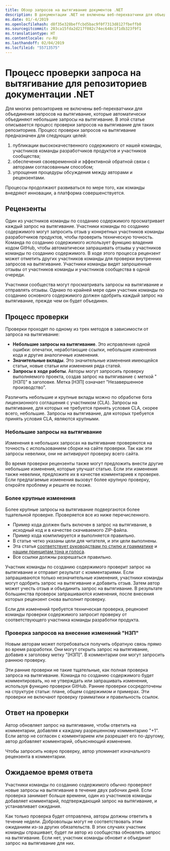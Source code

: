 ```yaml
---
title: Обзор запросов на вытягивание документов .NET
description: В документации .NET не включены веб-перехватчики для объединения запросов на вытягивание. В этой статье описывается процесс запросов на вытягивание для таких репозиториев.
ms.date: 01/-4/2019
ms.openlocfilehash: d8f35e328beffcbd5bac9f0f7313d8127fbeffb0
ms.sourcegitcommit: 203ca15fda2d217f082c74ec648c1f1db323f9f1
ms.translationtype: HT
ms.contentlocale: ru-RU
ms.lasthandoff: 02/04/2019
ms.locfileid: "55713575"
---
```

# <a name="pull-request-review-process-for-the-net-docs-repositories"></a>Процесс проверки запроса на вытягивание для репозиториев документации .NET

Для многих репозиториев не включены веб-перехватчики для объединения запросов на вытягивание, которые автоматически объединяют небольшие запросы на вытягивание. В этой статье описывается процесс проверки запросов на вытягивание для таких репозиториев. Процесс проверки запросов на вытягивание предназначен для следующих целей:

1. публикации высококачественного содержимого от нашей команды, участников команды разработчиков продуктов и участников сообщества;
1. обеспечения своевременной и эффективной обратной связи с авторами согласованным способом;
1. упрощения процедуры обсуждения между авторами и рецензентами.

Процессы продолжают развиваться по мере того, как команды внедряют инновации, а платформа совершенствуется.

## <a name="reviewers"></a>Рецензенты

Один из участников команды по созданию содержимого просматривает каждый запрос на вытягивание. Участники команды по созданию содержимого могут запросить отзыв у конкретных участников команды разработчиков продуктов, чтобы проверить техническую точность. Команда по созданию содержимого использует функцию владения кодом GitHub, чтобы автоматически запрашивать отзывы у участников команды по созданию содержимого. В ходе этого процесса рецензент может отметить других участников команды для проверки внутренних запросов на вытягивание. Участники команды видят запрошенные отзывы от участников команды и участников сообщества в одной очереди.

Участники сообщества могут просматривать запросы на вытягивание и отправлять отзывы. Однако по крайней мере один участник команды по созданию основного содержимого должен одобрить каждый запрос на вытягивание, прежде чем он будет объединен.

## <a name="review-process"></a>Процесс проверки

Проверки проходят по одному из трех методов в зависимости от запроса на вытягивание:

- **Небольшие запросы на вытягивание**. Это исправления одной ошибки: опечатки, неработающие ссылки, небольшие изменения кода и другие аналогичные изменения.
- **Значительные вклады**. Это значительные изменения имеющейся статьи, новые статьи или изменения ряда статей.
- **Запросы в ходе работы**. Авторы могут запросить проверку выполняемого проекта, создав запрос на вытягивание с меткой "[НЗП]" в заголовке. Метка [НЗП] означает "Незавершенное производство". 

Различить небольшие и крупные вклады можно по обработке бота лицензионного соглашения с участником (CLA). Запросы на вытягивание, для которых не требуется принять условия CLA, скорее всего, небольшие. Запросы на вытягивание, для которых требуется принять условия CLA, являются крупными.

### <a name="small-prs"></a>Небольшие запросы на вытягивание

Изменения в небольших запросах на вытягивание проверяются на точность с использованием сборки на сайте проверки. Так как эти запросы невелики, они не активируют проверку всего сайта. 

Во время проверки рецензенты также могут предложить внести другие небольшие изменения, которые улучшат статью. Если эти изменения также невелики, предложите их в качестве комментариев к проверке. Если предлагаемые изменения вызовут более крупную проверку, откройте проблему и решите ее позже. 

### <a name="larger-changes"></a>Более крупные изменения

Более крупные запросы на вытягивание подвергаются более тщательной проверке. Проверяется все из ниже перечисленного.

- Пример кода должен быть включен в запрос на вытягивание, в исходный код и в качестве скачиваемого ZIP-файла.
- Пример кода компилируется и выполняется правильно.
- В статье четко указаны цели для читателя, и эти цели выполнены.
- Эта статья [соответствует руководствам по стилю и грамматике](dotnet-style-guide.md) и [нашим принципам тона и голоса](dotnet-voice-tone.md).
- Все ссылки должны разрешаться правильно.

Участник команды по созданию содержимого проверит запрос на вытягивание и отправит результат с комментариями. Если запрашиваются только незначительные изменения, участники команды могут одобрить запрос на вытягивание и добавить отзыв. Затем автор может учесть отзыв и объединить запрос на вытягивание. В результате большинства проверок запрашиваются изменения, после внесения которых рецензент снова выполнит проверку.

Если для изменений требуется техническая проверка, рецензент команды проверки содержимого запросит проверку от соответствующего участника команды разработки продукта.

### <a name="review-wip-pull-requests"></a>Проверка запросов на внесение изменений "НЗП"

Новым авторам может потребоваться получить обратную связь прямо во время разработки. Они могут открыть запрос на вытягивание, добавив к заголовку метку "[НЗП]". В комментарии они могут запросить раннюю проверку.

Эти ранние проверки не такие тщательные, как полная проверка запроса на вытягивание. Команда по созданию содержимого будет комментировать, но не утверждать или запрашивать изменения, используя функцию проверки GitHub. Ранние проверки сосредоточены на структуре статьи: плане, общем содержимом и примерах. Эти проверки не включают проверку грамматики и правильность ссылок.

## <a name="respond-to-reviews"></a>Ответ на проверки

Автор обновляет запрос на вытягивание, чтобы ответить на комментарии, добавляя к каждому разрешенному комментарию "+1". Если автор не согласен с комментарием или разрешает его по-другому, автор добавляет комментарий, объясняющий изменение.

Чтобы запросить новую проверку, автор упоминает изначального рецензента в комментарии. 

## <a name="response-time-expectations"></a>Ожидаемое время ответа

Участники команды по созданию содержимого обычно проверяют новые запросы на вытягивание в течение двух рабочих дней. Если проверка занимает больше времени, один из участников команды добавляет комментарий, подтверждающий запрос на вытягивание, и устанавливает ожидания.

Как только проверка будет отправлена, авторы должны ответить в течение недели. Добровольцы могут не соответствовать этим ожиданиям из-за других обязательств. В этих случаях участник команды спрашивает, будет ли автор из сообщества обновлять запрос на вытягивание. Если нет, участник команды обновит и объединит запрос на вытягивание для них.

